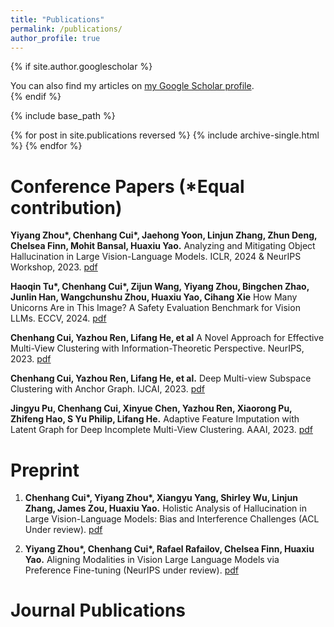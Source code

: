 ```yaml
---
title: "Publications"
permalink: /publications/
author_profile: true
---
```


{% if site.author.googlescholar %}
  <div class="wordwrap">You can also find my articles on <a href="{{https://scholar.google.com/citations?user=V5X1gdAAAAAJ}}">my Google Scholar profile</a>.</div>
{% endif %}

{% include base_path %}

{% for post in site.publications reversed %}
  {% include archive-single.html %}
{% endfor %}

Conference Papers (*Equal contribution)
======

**Yiyang Zhou\*, Chenhang Cui\*, Jaehong Yoon, Linjun Zhang, Zhun Deng, Chelsea Finn, Mohit Bansal, Huaxiu Yao.**  Analyzing and Mitigating Object Hallucination in Large Vision-Language Models. ICLR, 2024 &  NeurIPS Workshop, 2023. [pdf](https://browse.arxiv.org/pdf/2310.00754.pdf) 

**Haoqin Tu\*, Chenhang Cui\*, Zijun Wang, Yiyang Zhou, Bingchen Zhao, Junlin Han, Wangchunshu Zhou, Huaxiu Yao, Cihang Xie** How Many Unicorns Are in This Image? A Safety Evaluation Benchmark for Vision LLMs. ECCV, 2024. [pdf](https://arxiv.org/pdf/2311.16101) 

**Chenhang Cui, Yazhou Ren, Lifang He, et al** A Novel Approach for Effective Multi-View Clustering with Information-Theoretic Perspective. NeurIPS, 2023. [pdf](https://arxiv.org/pdf/2309.13989.pdf)

**Chenhang Cui, Yazhou Ren, Lifang He, et al.** Deep Multi-view Subspace Clustering with Anchor Graph. IJCAI, 2023. [pdf](https://www.ijcai.org/proceedings/2023/0398.pdf)

**Jingyu Pu, Chenhang Cui, Xinyue Chen, Yazhou Ren, Xiaorong Pu, Zhifeng Hao, S Yu Philip, Lifang He.** Adaptive Feature Imputation with Latent Graph for Deep Incomplete Multi-View Clustering. AAAI, 2023. [pdf](https://ojs.aaai.org/index.php/AAAI/article/download/29380/30606) 


Preprint
======

1. **Chenhang Cui\*, Yiyang Zhou\*, Xiangyu Yang, Shirley Wu, Linjun Zhang, James Zou, Huaxiu Yao.** Holistic Analysis of Hallucination in Large Vision-Language Models: Bias and Interference Challenges (ACL Under review). [pdf](https://arxiv.org/pdf/2311.03287.pdf)

2. **Yiyang Zhou\*, Chenhang Cui\*, Rafael Rafailov, Chelsea Finn, Huaxiu Yao.** Aligning Modalities in Vision Large Language Models via Preference Fine-tuning (NeurIPS under review). [pdf](https://arxiv.org/pdf/2402.11411)




Journal Publications
======

